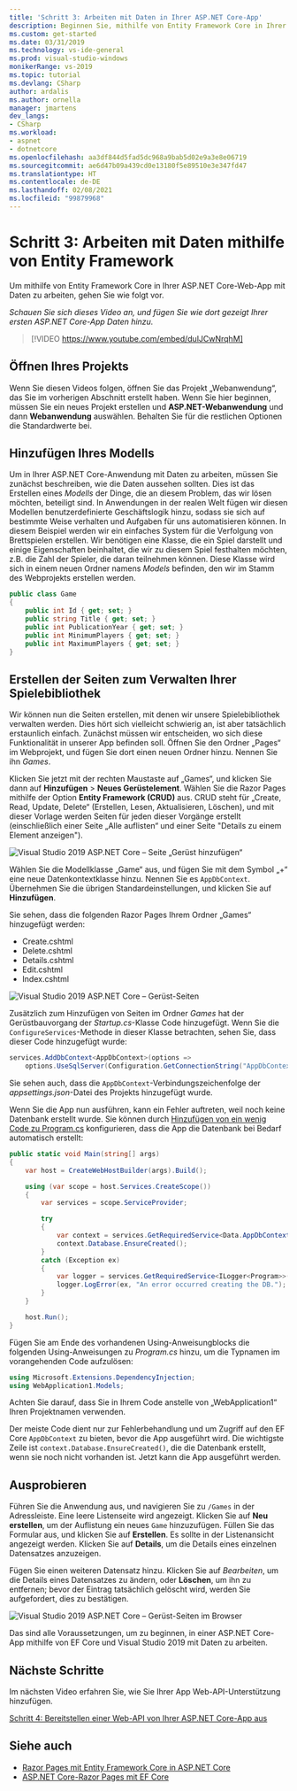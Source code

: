 ```yaml
---
title: 'Schritt 3: Arbeiten mit Daten in Ihrer ASP.NET Core-App'
description: Beginnen Sie, mithilfe von Entity Framework Core in Ihrer ASP.NET Core-Web-App mit diesem Videotutorial und schrittweisen Anweisungen mit Daten zu arbeiten.
ms.custom: get-started
ms.date: 03/31/2019
ms.technology: vs-ide-general
ms.prod: visual-studio-windows
monikerRange: vs-2019
ms.topic: tutorial
ms.devlang: CSharp
author: ardalis
ms.author: ornella
manager: jmartens
dev_langs:
- CSharp
ms.workload:
- aspnet
- dotnetcore
ms.openlocfilehash: aa3df844d5fad5dc968a9bab5d02e9a3e8e06719
ms.sourcegitcommit: ae6d47b09a439cd0e13180f5e89510e3e347fd47
ms.translationtype: HT
ms.contentlocale: de-DE
ms.lasthandoff: 02/08/2021
ms.locfileid: "99879968"
---
```

# <a name="step-3-work-with-data-using-entity-framework"></a>Schritt 3: Arbeiten mit Daten mithilfe von Entity Framework

Um mithilfe von Entity Framework Core in Ihrer ASP.NET Core-Web-App mit Daten zu arbeiten, gehen Sie wie folgt vor.

_Schauen Sie sich dieses Video an, und fügen Sie wie dort gezeigt Ihrer ersten ASP.NET Core-App Daten hinzu._

> [!VIDEO https://www.youtube.com/embed/dulJCwNrqhM]

## <a name="open-your-project"></a>Öffnen Ihres Projekts

Wenn Sie diesen Videos folgen, öffnen Sie das Projekt „Webanwendung“, das Sie im vorherigen Abschnitt erstellt haben. Wenn Sie hier beginnen, müssen Sie ein neues Projekt erstellen und **ASP.NET-Webanwendung** und dann **Webanwendung** auswählen. Behalten Sie für die restlichen Optionen die Standardwerte bei.

## <a name="add-your-model"></a>Hinzufügen Ihres Modells

Um in Ihrer ASP.NET Core-Anwendung mit Daten zu arbeiten, müssen Sie zunächst beschreiben, wie die Daten aussehen sollten. Dies ist das Erstellen eines *Modells* der Dinge, die an diesem Problem, das wir lösen möchten, beteiligt sind. In Anwendungen in der realen Welt fügen wir diesen Modellen benutzerdefinierte Geschäftslogik hinzu, sodass sie sich auf bestimmte Weise verhalten und Aufgaben für uns automatisieren können. In diesem Beispiel werden wir ein einfaches System für die Verfolgung von Brettspielen erstellen. Wir benötigen eine Klasse, die ein Spiel darstellt und einige Eigenschaften beinhaltet, die wir zu diesem Spiel festhalten möchten, z.B. die Zahl der Spieler, die daran teilnehmen können. Diese Klasse wird sich in einem neuen Ordner namens *Models* befinden, den wir im Stamm des Webprojekts erstellen werden.

```csharp
public class Game
{
    public int Id { get; set; }
    public string Title { get; set; }
    public int PublicationYear { get; set; }
    public int MinimumPlayers { get; set; }
    public int MaximumPlayers { get; set; }
}
```

## <a name="create-the-pages-to-manage-your-game-library"></a>Erstellen der Seiten zum Verwalten Ihrer Spielebibliothek

Wir können nun die Seiten erstellen, mit denen wir unsere Spielebibliothek verwalten werden. Dies hört sich vielleicht schwierig an, ist aber tatsächlich erstaunlich einfach. Zunächst müssen wir entscheiden, wo sich diese Funktionalität in unserer App befinden soll. Öffnen Sie den Ordner „Pages“ im Webprojekt, und fügen Sie dort einen neuen Ordner hinzu. Nennen Sie ihn *Games*.

Klicken Sie jetzt mit der rechten Maustaste auf „Games“, und klicken Sie dann auf **Hinzufügen** > **Neues Gerüstelement**. Wählen Sie die Razor Pages mithilfe der Option **Entity Framework (CRUD)** aus. CRUD steht für „Create, Read, Update, Delete“ (Erstellen, Lesen, Aktualisieren, Löschen), und mit dieser Vorlage werden Seiten für jeden dieser Vorgänge erstellt (einschließlich einer Seite „Alle auflisten“ und einer Seite "Details zu einem Element anzeigen").

![Visual Studio 2019 ASP.NET Core – Seite „Gerüst hinzufügen“](media/vs-2019/vs2019-add-scaffold.png)

Wählen Sie die Modellklasse „Game“ aus, und fügen Sie mit dem Symbol „+“ eine neue Datenkontextklasse hinzu. Nennen Sie es `AppDbContext`. Übernehmen Sie die übrigen Standardeinstellungen, und klicken Sie auf **Hinzufügen**.

Sie sehen, dass die folgenden Razor Pages Ihrem Ordner „Games“ hinzugefügt werden:

- Create.cshtml
- Delete.cshtml
- Details.cshtml
- Edit.cshtml
- Index.cshtml

![Visual Studio 2019 ASP.NET Core – Gerüst-Seiten](media/vs-2019/vs2019-scaffolded-pages.png)

Zusätzlich zum Hinzufügen von Seiten im Ordner *Games* hat der Gerüstbauvorgang der *Startup.cs*-Klasse Code hinzugefügt. Wenn Sie die `ConfigureServices`-Methode in dieser Klasse betrachten, sehen Sie, dass dieser Code hinzugefügt wurde:

```csharp
services.AddDbContext<AppDbContext>(options =>
    options.UseSqlServer(Configuration.GetConnectionString("AppDbContext")));
```

Sie sehen auch, dass die `AppDbContext`-Verbindungszeichenfolge der *appsettings.json*-Datei des Projekts hinzugefügt wurde.

Wenn Sie die App nun ausführen, kann ein Fehler auftreten, weil noch keine Datenbank erstellt wurde. Sie können durch [Hinzufügen von ein wenig Code zu Program.cs](/aspnet/core/data/ef-rp/intro?view=aspnetcore-2.1&tabs=visual-studio&preserve-view=true#update-main) konfigurieren, dass die App die Datenbank bei Bedarf automatisch erstellt:

```csharp
public static void Main(string[] args)
{
    var host = CreateWebHostBuilder(args).Build();

    using (var scope = host.Services.CreateScope())
    {
        var services = scope.ServiceProvider;

        try
        {
            var context = services.GetRequiredService<Data.AppDbContext>();
            context.Database.EnsureCreated();
        }
        catch (Exception ex)
        {
            var logger = services.GetRequiredService<ILogger<Program>>();
            logger.LogError(ex, "An error occurred creating the DB.");
        }
    }

    host.Run();
}
```

Fügen Sie am Ende des vorhandenen Using-Anweisungblocks die folgenden Using-Anweisungen zu *Program.cs* hinzu, um die Typnamen im vorangehenden Code aufzulösen:

```csharp
using Microsoft.Extensions.DependencyInjection;
using WebApplication1.Models;
```

Achten Sie darauf, dass Sie in Ihrem Code anstelle von „WebApplication1“ Ihren Projektnamen verwenden.

Der meiste Code dient nur zur Fehlerbehandlung und um Zugriff auf den EF Core `AppDbContext` zu bieten, bevor die App ausgeführt wird. Die wichtigste Zeile ist `context.Database.EnsureCreated()`, die die Datenbank erstellt, wenn sie noch nicht vorhanden ist. Jetzt kann die App ausgeführt werden.

## <a name="test-it-out"></a>Ausprobieren

Führen Sie die Anwendung aus, und navigieren Sie zu `/Games` in der Adressleiste. Eine leere Listenseite wird angezeigt. Klicken Sie auf **Neu erstellen**, um der Auflistung ein neues `Game` hinzuzufügen. Füllen Sie das Formular aus, und klicken Sie auf **Erstellen**. Es sollte in der Listenansicht angezeigt werden. Klicken Sie auf **Details**, um die Details eines einzelnen Datensatzes anzuzeigen.

Fügen Sie einen weiteren Datensatz hinzu. Klicken Sie auf *Bearbeiten*, um die Details eines Datensatzes zu ändern, oder **Löschen**, um ihn zu entfernen; bevor der Eintrag tatsächlich gelöscht wird, werden Sie aufgefordert, dies zu bestätigen.

![Visual Studio 2019 ASP.NET Core – Gerüst-Seiten im Browser](media/vs-2019/vs2019-game-list.png)

Das sind alle Voraussetzungen, um zu beginnen, in einer ASP.NET Core-App mithilfe von EF Core und Visual Studio 2019 mit Daten zu arbeiten.

## <a name="next-steps"></a>Nächste Schritte

Im nächsten Video erfahren Sie, wie Sie Ihrer App Web-API-Unterstützung hinzufügen.

[Schritt 4: Bereitstellen einer Web-API von Ihrer ASP.NET Core-App aus](tutorial-aspnet-core-ef-step-04.md)

## <a name="see-also"></a>Siehe auch

- [Razor Pages mit Entity Framework Core in ASP.NET Core](/aspnet/core/data/ef-rp/intro?view=aspnetcore-2.1&tabs=visual-studio&preserve-view=true)
- [ASP.NET Core-Razor Pages mit EF Core](/aspnet/core/data/?view=aspnetcore-2.1&preserve-view=true)
